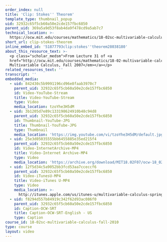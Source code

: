 ```yaml
---
order_index: null
title: 'Clip: Stokes'' Theorem'
template_type: thumbnail_popup
uid: 32932c65f5cb60a50e2cde157fbc6850
parent_uid: 369a5a9d53f8ab4da9f478cd9a5ab7c7
technical_location: >-
  https://ocw.mit.edu/courses/mathematics/18-02sc-multivariable-calculus-fall-2010/4.-triple-integrals-and-surface-integrals-in-3-space/part-c-line-integrals-and-stokes-theorem/session-91-stokes-theorem/clip-stokes-theorem
short_url: clip-stokes-theorem
inline_embed_id: '51877793clip:stokes''theorem28038180'
about_this_resource_text: >-
  <p class="scholar_medsm">From Lecture 31 of <a
  href="http://ocw.mit.edu/courses/mathematics/18-02-multivariable-calculus-fall-2007/video-lectures/"><em>18.02
  Multivariable Calculus, Fall 2007</em></a></p>
related_resources_text: ''
transcript: ''
embedded_media:
  - uid: 842430c5b9991196cd96e8faab3970c7
    parent_uid: 32932c65f5cb60a50e2cde157fbc6850
    id: Video-YouTube-Stream
    title: Video-YouTube-Stream
    type: Video
    media_location: tzoYhe3H5dM
  - uid: 3b1205d7e89c133198624910b48c94d8
    parent_uid: 32932c65f5cb60a50e2cde157fbc6850
    id: Thumbnail-YouTube-JPG
    title: Thumbnail-YouTube-JPG
    type: Thumbnail
    media_location: 'https://img.youtube.com/vi/tzoYhe3H5dM/default.jpg'
  - uid: 25e3d05035555bb6455885e35ed215f4
    parent_uid: 32932c65f5cb60a50e2cde157fbc6850
    id: Video-InternetArchive-MP4
    title: Video-Internet Archive-MP4
    type: Video
    media_location: 'https://archive.org/download/MIT18.02F07/ocw-18_02-f07-lec31_300k.mp4'
  - uid: 12f5d34c5a9052bb3fcd53aa7cceccf6
    parent_uid: 32932c65f5cb60a50e2cde157fbc6850
    id: Video-iTunesU-MP4
    title: Video-iTunes U-MP4
    type: Video
    media_location: >-
      http://itunes.apple.com/us/itunes-u/multivariable-calculus-spring/id354869122
  - uid: f8294d557b84919c342f62d93ac086f0
    parent_uid: 32932c65f5cb60a50e2cde157fbc6850
    id: Caption-OCW-SRT
    title: Caption-OCW-SRT-English - US
    type: Caption
course_id: 18-02sc-multivariable-calculus-fall-2010
type: course
layout: video
---
```

